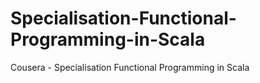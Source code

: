 # Specialisation-Functional-Programming-in-Scala
Cousera - Specialisation Functional Programming in Scala
